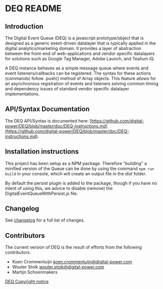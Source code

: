 # DEQ README #

## Introduction ##

The Digital Event Queue (DEQ) is a javascript prototype/object that is designed as a generic event-driven datalayer that
is typically applied in the digital analytics/marketing domain. It provides a layer of abstraction between the front-end
of web-applications and vendor specific datalayers for solutions such as Google Tag Manager, Adobe Launch, and Tealium iQ.

A DEQ instance behaves as a simple message queue where events and event listeners/callbacks can be registered. The syntax
for these actions (commands) follow .push() method of Array objects. This feature allows for an asynchronous registration
of events and listeners solving common timing and dependency issues of standard vendor specific datalayer implementations.

## API/Syntax Documentation ##

The DEQ API/Syntax is documented here: [https://github.com/digital-power/DEQ/blob/master/doc/DEQ-instructions.md](https://github.com/digital-power/DEQ/blob/master/doc/DEQ-instructions.md).

## Installation instructions

This project has been setup as a NPM package. Therefore "building" a minified version of the Queue can be done by using 
the command ``npm run build`` in your console, which will create an output file in the *dist* folder.

By default the persist plugin is added to the package, though if you have no intent of using this, we advice to disable
(remove) the DigitalEventQueueWithPersist.js file.

## Changelog ##

See [changelog](https://github.com/digital-power/DEQ/blob/master/changelog.md) for a full list of changes.

## Contributors ##

The current version of DEQ is the result of efforts from the following contributors.

* Koen Crommentuijn <koen.crommentuijn@digital-power.com>
* Wouter Stolk <wouter.stolk@digital-power.com>
* Martijn Schoenmakers

[DEQ Copyright notice](https://github.com/digital-power/DEQ/blob/master/doc/DEQ-copyright-notice.md)
